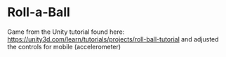 # Roll-a-Ball
Game from the Unity tutorial found here: https://unity3d.com/learn/tutorials/projects/roll-ball-tutorial and adjusted the controls for mobile (accelerometer)
